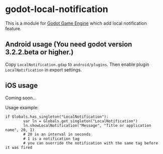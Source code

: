 # godot-local-notification

This is a module for [Godot Game Engine](http://godotengine.org/) which add local notification feature. 

## Android usage (You need godot version 3.2.2.beta or higher.)

Copy `LocalNotification.gdap` to `android/plugins`. Then enable plugin `LocalNotification` in export settings.

## iOS usage

Coming soon...


Usage example:

```
if Globals.has_singleton("LocalNotification"):
        var ln = Globals.get_singleton("LocalNotification")
        ln.showLocalNotification("Message", "Title or application name", 20, 1)
        # 20 is an interval in seconds
        # 1 is a notification tag
        # you can override the notification with the same tag before it was fired

```

